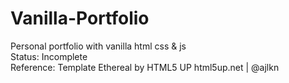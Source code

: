 # Vanilla-Portfolio
Personal portfolio with vanilla html css &amp; js <br>
Status: Incomplete <br>
Reference:
Template Ethereal by HTML5 UP
html5up.net | @ajlkn
